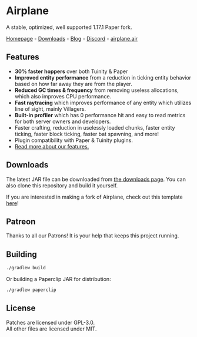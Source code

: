 <!-- Variables -->
[home]: https://airplane.gg
[blog]: https://blog.airplane.gg
[downloads]: https://dl.airplane.gg
[about]: https://blog.airplane.gg/about/
[discord]: https://discord.gg/63dDSReB7j
[purity]: https://www.purityvanilla.com
[patreon]: https://www.patreon.com/airplane
[fork]: https://github.com/TECHNOVE/MyAirplaneFork
[wiki]: https://github.com/TECHNOVE/Airplane/wiki

# Airplane
A stable, optimized, well supported 1.17.1 Paper fork.

[Homepage][home] - [Downloads][downloads] - [Blog][blog] - [Discord][discord] - [airplane.air][wiki]

## Features

- **30% faster hoppers** over both Tuinity & Paper
- **Improved entity performance** from a reduction in ticking entity behavior based on how far away they are from the player.
- **Reduced GC times & frequency** from removing useless allocations, which also improves CPU performance.
- **Fast raytracing** which improves performance of any entity which utilizes line of sight, mainly Villagers.
- **Built-in profiler** which has 0 performance hit and easy to read metrics for both server owners and developers.
- Faster crafting, reduction in uselessly loaded chunks, faster entity ticking, faster block ticking, faster bat spawning, and more!
- Plugin compatibility with Paper & Tuinity plugins.
- [Read more about our features.][about]

## Downloads
The latest JAR file can be downloaded from [the downloads page][downloads]. You can also clone this repository and build it yourself.

If you are interested in making a fork of Airplane, check out this template [here][fork]!

## Patreon

Thanks to all our Patrons! It is your help that keeps this project running.

## Building

```bash
./gradlew build
```

Or building a Paperclip JAR for distribution:

```bash
./gradlew paperclip
```

## License
Patches are licensed under GPL-3.0.  
All other files are licensed under MIT.
